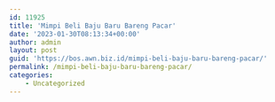 ```yaml
---
id: 11925
title: 'Mimpi Beli Baju Baru Bareng Pacar'
date: '2023-01-30T08:13:34+00:00'
author: admin
layout: post
guid: 'https://bos.awn.biz.id/mimpi-beli-baju-baru-bareng-pacar/'
permalink: /mimpi-beli-baju-baru-bareng-pacar/
categories:
    - Uncategorized
---
```


